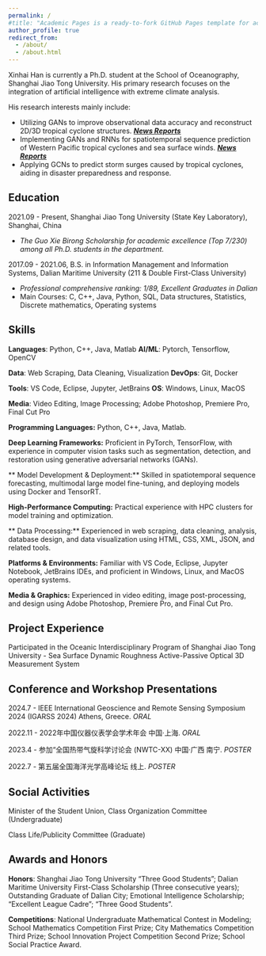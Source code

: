 ```yaml
---
permalink: /
#title: "Academic Pages is a ready-to-fork GitHub Pages template for academic personal websites"
author_profile: true
redirect_from: 
  - /about/
  - /about.html
---
```

Xinhai Han is currently a Ph.D. student at the School of Oceanography, Shanghai Jiao Tong University. His primary research focuses on the integration of artificial intelligence with extreme climate analysis.

His research interests mainly include:
- Utilizing GANs to improve observational data accuracy and reconstruct 2D/3D tropical cyclone structures.  [***News Reports***](https://soed.sio.org.cn/index_kydt/4722.html)
- Implementing GANs and RNNs for spatiotemporal sequence prediction of Western Pacific tropical cyclones and sea surface winds. [***News Reports*** ](https://www.sml-zhuhai.cn/info/2829.html)
- Applying GCNs to predict storm surges caused by tropical cyclones, aiding in disaster preparedness and response.

## Education ##

2021.09 - Present, Shanghai Jiao Tong University (State Key Laboratory), Shanghai, China
- *The Guo Xie Birong Scholarship for academic excellence (Top 7/230) among all Ph.D. students in the department.*

2017.09 - 2021.06, B.S. in Information Management and Information Systems, Dalian Maritime University (211 & Double First-Class University)
- *Professional comprehensive ranking: 1/89, Excellent Graduates in Dalian*
- Main Courses: C, C++, Java, Python, SQL, Data structures, Statistics, Discrete mathematics, Operating systems

## Skills

**Languages**: Python, C++, Java, Matlab  **AI/ML**: Pytorch, Tensorflow, OpenCV

**Data**: Web Scraping, Data Cleaning, Visualization  **DevOps**: Git, Docker

**Tools**: VS Code, Eclipse, Jupyter, JetBrains  **OS**: Windows, Linux, MacOS

**Media**: Video Editing, Image Processing; Adobe Photoshop, Premiere Pro, Final Cut Pro

**Programming Languages:** Python, C++, Java, Matlab.

**Deep Learning Frameworks:** Proficient in PyTorch, TensorFlow, with experience in computer vision tasks such as segmentation, detection, and restoration using generative adversarial networks (GANs).

** Model Development \& Deployment:** Skilled in spatiotemporal sequence forecasting, multimodal large model fine-tuning, and deploying models using Docker and TensorRT.

**High-Performance Computing:** Practical experience with HPC clusters for model training and optimization.

** Data Processing:** Experienced in web scraping, data cleaning, analysis, database design, and data visualization using HTML, CSS, XML, JSON, and related tools.

**Platforms \& Environments:** Familiar with VS Code, Eclipse, Jupyter Notebook, JetBrains IDEs, and proficient in Windows, Linux, and MacOS operating systems.

**Media \& Graphics:** Experienced in video editing, image post-processing, and design using Adobe Photoshop, Premiere Pro, and Final Cut Pro.

## Project Experience ##

Participated in the Oceanic Interdisciplinary Program of Shanghai Jiao Tong University - Sea Surface Dynamic Roughness Active-Passive Optical 3D Measurement System

## Conference and Workshop Presentations ##

2024.7 - IEEE International Geoscience and Remote Sensing Symposium 2024 (IGARSS 2024) Athens, Greece. *ORAL*

2022.11 - 2022年中国仪器仪表学会学术年会 中国·上海. *ORAL*

2023.4 - 参加“全国热带气旋科学讨论会 (NWTC-XX) 中国·广西 南宁. *POSTER*

2022.7 - 第五届全国海洋光学高峰论坛 线上. *POSTER*
  
## Social Activities ##

Minister of the Student Union, Class Organization Committee (Undergraduate)

Class Life/Publicity Committee (Graduate)

## Awards and Honors ##

**Honors**: Shanghai Jiao Tong University “Three Good Students”; Dalian Maritime University First-Class Scholarship (Three consecutive years); Outstanding Graduate of Dalian City; Emotional Intelligence Scholarship; “Excellent League Cadre”; “Three Good Students”.

**Competitions**: National Undergraduate Mathematical Contest in Modeling; School Mathematics Competition First Prize; City Mathematics Competition Third Prize; School Innovation Project Competition Second Prize; School Social Practice Award.

